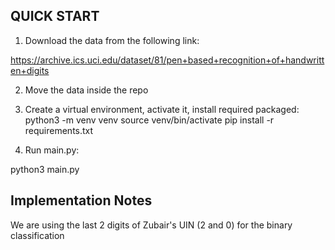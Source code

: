 ## QUICK START
1) Download the data from the following link: 

https://archive.ics.uci.edu/dataset/81/pen+based+recognition+of+handwritten+digits

2) Move the data inside the repo

3) Create a virtual environment, activate it, install required packaged:
python3 -m venv venv
source venv/bin/activate
pip install -r requirements.txt

4) Run main.py:

python3 main.py


## Implementation Notes
We are using the last 2 digits of Zubair's UIN (2 and 0) for the binary classification

